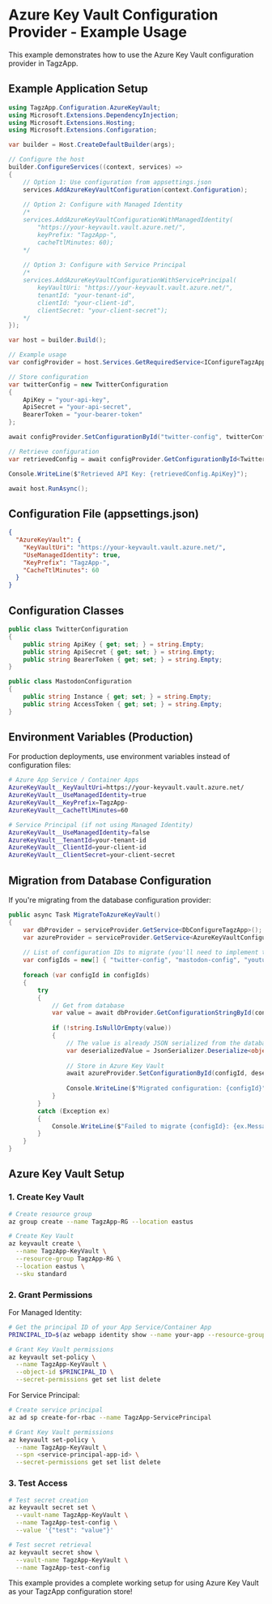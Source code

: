 # Azure Key Vault Configuration Provider - Example Usage

This example demonstrates how to use the Azure Key Vault configuration provider in TagzApp.

## Example Application Setup

```csharp
using TagzApp.Configuration.AzureKeyVault;
using Microsoft.Extensions.DependencyInjection;
using Microsoft.Extensions.Hosting;
using Microsoft.Extensions.Configuration;

var builder = Host.CreateDefaultBuilder(args);

// Configure the host
builder.ConfigureServices((context, services) =>
{
    // Option 1: Use configuration from appsettings.json
    services.AddAzureKeyVaultConfiguration(context.Configuration);
    
    // Option 2: Configure with Managed Identity
    /*
    services.AddAzureKeyVaultConfigurationWithManagedIdentity(
        "https://your-keyvault.vault.azure.net/",
        keyPrefix: "TagzApp-",
        cacheTtlMinutes: 60);
    */
    
    // Option 3: Configure with Service Principal
    /*
    services.AddAzureKeyVaultConfigurationWithServicePrincipal(
        keyVaultUri: "https://your-keyvault.vault.azure.net/",
        tenantId: "your-tenant-id",
        clientId: "your-client-id", 
        clientSecret: "your-client-secret");
    */
});

var host = builder.Build();

// Example usage
var configProvider = host.Services.GetRequiredService<IConfigureTagzApp>();

// Store configuration
var twitterConfig = new TwitterConfiguration
{
    ApiKey = "your-api-key",
    ApiSecret = "your-api-secret",
    BearerToken = "your-bearer-token"
};

await configProvider.SetConfigurationById("twitter-config", twitterConfig);

// Retrieve configuration  
var retrievedConfig = await configProvider.GetConfigurationById<TwitterConfiguration>("twitter-config");

Console.WriteLine($"Retrieved API Key: {retrievedConfig.ApiKey}");

await host.RunAsync();
```

## Configuration File (appsettings.json)

```json
{
  "AzureKeyVault": {
    "KeyVaultUri": "https://your-keyvault.vault.azure.net/",
    "UseManagedIdentity": true,
    "KeyPrefix": "TagzApp-",
    "CacheTtlMinutes": 60
  }
}
```

## Configuration Classes

```csharp
public class TwitterConfiguration
{
    public string ApiKey { get; set; } = string.Empty;
    public string ApiSecret { get; set; } = string.Empty;
    public string BearerToken { get; set; } = string.Empty;
}

public class MastodonConfiguration
{
    public string Instance { get; set; } = string.Empty;
    public string AccessToken { get; set; } = string.Empty;
}
```

## Environment Variables (Production)

For production deployments, use environment variables instead of configuration files:

```bash
# Azure App Service / Container Apps
AzureKeyVault__KeyVaultUri=https://your-keyvault.vault.azure.net/
AzureKeyVault__UseManagedIdentity=true
AzureKeyVault__KeyPrefix=TagzApp-
AzureKeyVault__CacheTtlMinutes=60

# Service Principal (if not using Managed Identity)
AzureKeyVault__UseManagedIdentity=false
AzureKeyVault__TenantId=your-tenant-id
AzureKeyVault__ClientId=your-client-id
AzureKeyVault__ClientSecret=your-client-secret
```

## Migration from Database Configuration

If you're migrating from the database configuration provider:

```csharp
public async Task MigrateToAzureKeyVault()
{
    var dbProvider = serviceProvider.GetService<DbConfigureTagzApp>();
    var azureProvider = serviceProvider.GetService<AzureKeyVaultConfigureTagzApp>();
    
    // List of configuration IDs to migrate (you'll need to implement this)
    var configIds = new[] { "twitter-config", "mastodon-config", "youtube-config" };
    
    foreach (var configId in configIds)
    {
        try
        {
            // Get from database
            var value = await dbProvider.GetConfigurationStringById(configId);
            
            if (!string.IsNullOrEmpty(value))
            {
                // The value is already JSON serialized from the database
                var deserializedValue = JsonSerializer.Deserialize<object>(value);
                
                // Store in Azure Key Vault
                await azureProvider.SetConfigurationById(configId, deserializedValue);
                
                Console.WriteLine($"Migrated configuration: {configId}");
            }
        }
        catch (Exception ex)
        {
            Console.WriteLine($"Failed to migrate {configId}: {ex.Message}");
        }
    }
}
```

## Azure Key Vault Setup

### 1. Create Key Vault

```bash
# Create resource group
az group create --name TagzApp-RG --location eastus

# Create Key Vault  
az keyvault create \
  --name TagzApp-KeyVault \
  --resource-group TagzApp-RG \
  --location eastus \
  --sku standard
```

### 2. Grant Permissions

For Managed Identity:
```bash
# Get the principal ID of your App Service/Container App
PRINCIPAL_ID=$(az webapp identity show --name your-app --resource-group TagzApp-RG --query principalId -o tsv)

# Grant Key Vault permissions
az keyvault set-policy \
  --name TagzApp-KeyVault \
  --object-id $PRINCIPAL_ID \
  --secret-permissions get set list delete
```

For Service Principal:
```bash
# Create service principal
az ad sp create-for-rbac --name TagzApp-ServicePrincipal

# Grant Key Vault permissions  
az keyvault set-policy \
  --name TagzApp-KeyVault \
  --spn <service-principal-app-id> \
  --secret-permissions get set list delete
```

### 3. Test Access

```bash
# Test secret creation
az keyvault secret set \
  --vault-name TagzApp-KeyVault \
  --name TagzApp-test-config \
  --value '{"test": "value"}'

# Test secret retrieval
az keyvault secret show \
  --vault-name TagzApp-KeyVault \
  --name TagzApp-test-config
```

This example provides a complete working setup for using Azure Key Vault as your TagzApp configuration store!
